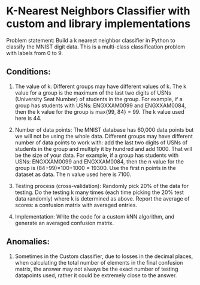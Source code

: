 # K-Nearest Neighbors Classifier with custom and library implementations
Problem statement: Build a k nearest neighbor classifier in Python to classify the MNIST digit data. This
is a multi-class classification problem with labels from 0 to 9.

## Conditions:

  1. The value of k: Different groups may have different values of k. The k value for a group is the
maximum of the last two digits of USNs (University Seat Number) of students in the group. For example, if a group has students
with USNs: ENGXXAM0099 and ENGXXAM0084, then the k value for the group is max{99, 84} = 99.
The k value used here is 44.

  2. Number of data points: The MNIST database has 60,000 data points but we will not be using the whole data.
Different groups may have different number of data points to work with: add the last two digits of USNs
of students in the group and multiply it by hundred and add 1000. That will be the size of your data.
For example, if a group has students with USNs: ENGXXAM0099 and ENGXXAM0084, then the n
value for the group is (84+99)×100+1000 = 19300. Use the first n points in the dataset as data.
The n value used here is 7100.

  3. Testing process (cross-validation): Randomly pick 20% of the data for testing. Do the testing k many
times (each time picking the 20% test data randomly) where k is determined as above. Report the
average of scores: a confusion matrix with averaged entries.

  4. Implementation: Write the code for a custom kNN algorithm, and generate an averaged confusion matrix.

## Anomalies:
  1. Sometimes in the Custom classifier, due to losses in the decimal places, when calculating the total number of elements in the final confusion matrix, the answer may not always be the exact number of testing datapoints used, rather it could be extremely close to the answer.
